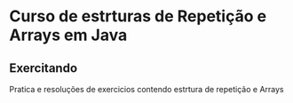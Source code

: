 # Curso de estrturas de Repetição e Arrays em Java 
## Exercitando 
Pratica e resoluções de exercicios contendo estrtura de repetição e Arrays
